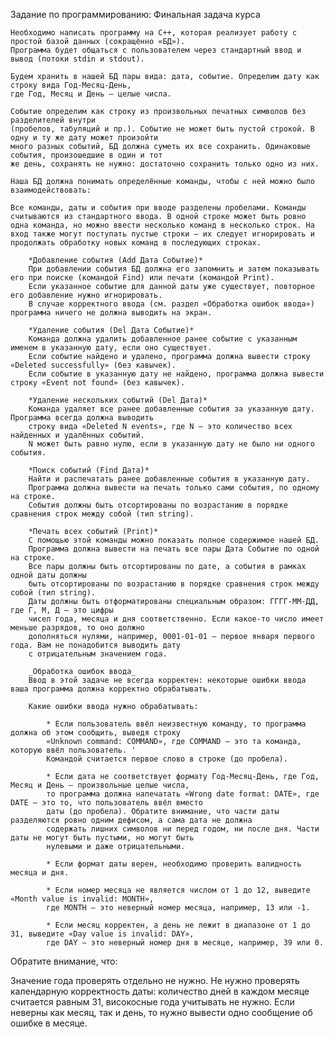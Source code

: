 Задание по программированию: Финальная задача курса

	Необходимо написать программу на С++, которая реализует работу с простой базой данных (сокращённо «БД»). 
	Программа будет общаться с пользователем через стандартный ввод и вывод (потоки stdin и stdout).
	
	Будем хранить в нашей БД пары вида: дата, событие. Определим дату как строку вида Год-Месяц-День, 
	где Год, Месяц и День — целые числа.
	
	Событие определим как строку из произвольных печатных символов без разделителей внутри 
	(пробелов, табуляций и пр.). Событие не может быть пустой строкой. В одну и ту же дату может произойти 
	много разных событий, БД должна суметь их все сохранить. Одинаковые события, произошедшие в один и тот 
	же день, сохранять не нужно: достаточно сохранить только одно из них.
	
	Наша БД должна понимать определённые команды, чтобы с ней можно было взаимодействовать:
	
	Все команды, даты и события при вводе разделены пробелами. Команды считываются из стандартного ввода. В одной строке может быть ровно одна команда, но можно ввести несколько команд в несколько строк. На вход также могут поступать пустые строки — их следует игнорировать и продолжать обработку новых команд в последующих строках.

		*Добавление события (Add Дата Событие)*
		При добавлении события БД должна его запомнить и затем показывать его при поиске (командой Find) или печати (командой Print). 
		Если указанное событие для данной даты уже существует, повторное его добавление нужно игнорировать. 
		В случае корректного ввода (см. раздел «Обработка ошибок ввода») программа ничего не должна выводить на экран.
		
		*Удаление события (Del Дата Событие)*
		Команда должна удалить добавленное ранее событие с указанным именем в указанную дату, если оно существует. 
		Если событие найдено и удалено, программа должна вывести строку «Deleted successfully» (без кавычек). 
		Если событие в указанную дату не найдено, программа должна вывести строку «Event not found» (без кавычек).
		
		*Удаление нескольких событий (Del Дата)*
		Команда удаляет все ранее добавленные события за указанную дату. Программа всегда должна выводить 
		строку вида «Deleted N events», где N — это количество всех найденных и удалённых событий. 
		N может быть равно нулю, если в указанную дату не было ни одного события.
		
		*Поиск событий (Find Дата)*
		Найти и распечатать ранее добавленные события в указанную дату. 
		Программа должна вывести на печать только сами события, по одному на строке. 
		События должны быть отсортированы по возрастанию в порядке сравнения строк между собой (тип string).
		
		*Печать всех событий (Print)*
		С помощью этой команды можно показать полное содержимое нашей БД. 
		Программа должна вывести на печать все пары Дата Событие по одной на строке. 
		Все пары должны быть отсортированы по дате, а события в рамках одной даты должны 
		быть отсортированы по возрастанию в порядке сравнения строк между собой (тип string). 
		Даты должны быть отформатированы специальным образом: ГГГГ-ММ-ДД, где Г, М, Д — это цифры 
		чисел года, месяца и дня соответственно. Если какое-то число имеет меньше разрядов, то оно должно 
		дополняться нулями, например, 0001-01-01 — первое января первого года. Вам не понадобится выводить дату 
		с отрицательным значением года.
		
		_Обработка ошибок ввода_
		Ввод в этой задаче не всегда корректен: некоторые ошибки ввода ваша программа должна корректно обрабатывать.

		Какие ошибки ввода нужно обрабатывать:
		
			* Если пользователь ввёл неизвестную команду, то программа должна об этом сообщить, выведя строку 
			«Unknown command: COMMAND», где COMMAND — это та команда, которую ввёл пользователь. '
			Командой считается первое слово в строке (до пробела).

			* Если дата не соответствует формату Год-Месяц-День, где Год, Месяц и День — произвольные целые числа, 
			то программа должна напечатать «Wrong date format: DATE», где DATE — это то, что пользователь ввёл вместо 
			даты (до пробела). Обратите внимание, что части даты разделяются ровно одним дефисом, а сама дата не должна 
			содержать лишних символов ни перед годом, ни после дня. Части даты не могут быть пустыми, но могут быть 
			нулевыми и даже отрицательными.

			* Если формат даты верен, необходимо проверить валидность месяца и дня.

			* Если номер месяца не является числом от 1 до 12, выведите «Month value is invalid: MONTH», 
			где MONTH — это неверный номер месяца, например, 13 или -1.
			
			* Если месяц корректен, а день не лежит в диапазоне от 1 до 31, выведите «Day value is invalid: DAY», 
			где DAY — это неверный номер дня в месяце, например, 39 или 0.
			
			
Обратите внимание, что:

Значение года проверять отдельно не нужно.
Не нужно проверять календарную корректность даты: количество дней в каждом месяце считается равным 31, високосные года учитывать не нужно.
Если неверны как месяц, так и день, то нужно вывести одно сообщение об ошибке в месяце.